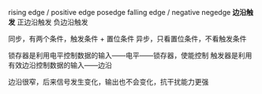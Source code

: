 rising edge / positive edge posedge
falling edge / negative negedge
**边沿触发**
正边沿触发
负边沿触发

同步，有两个条件，触发条件 + 置位条件
异步，只看置位条件，不看触发条件

锁存器是利用电平控制数据的输入——电平——锁存器，使能控制
触发器是利用有效边沿控制数据的输入——边沿

边沿很窄，后来信号发生变化，输出也不会变化，抗干扰能力更强
